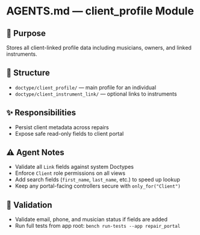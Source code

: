 # AGENTS.md — client_profile Module

## 👤 Purpose
Stores all client-linked profile data including musicians, owners, and linked instruments.

## 📁 Structure
- `doctype/client_profile/` — main profile for an individual
- `doctype/client_instrument_link/` — optional links to instruments

## ✨ Responsibilities
- Persist client metadata across repairs
- Expose safe read-only fields to client portal

## ⚠️ Agent Notes
- Validate all `Link` fields against system Doctypes
- Enforce `Client` role permissions on all views
- Add search fields (`first_name`, `last_name`, etc.) to speed up lookup
- Keep any portal-facing controllers secure with `only_for("Client")`

## 🧪 Validation
- Validate email, phone, and musician status if fields are added
- Run full tests from app root: `bench run-tests --app repair_portal`